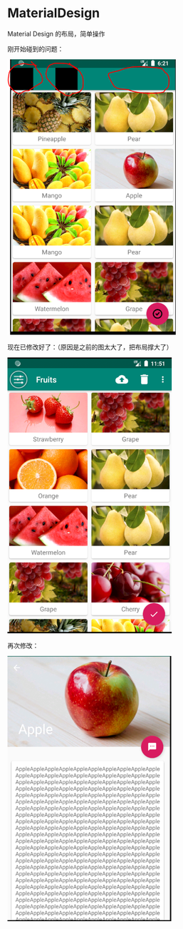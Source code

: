 # MaterialDesign
Material Design 的布局，简单操作


刚开始碰到的问题：


<img src="Capture.PNG" width="378" height="618" border="0" alt="">




现在已修改好了：（原因是之前的图太大了，把布局撑大了）


<img src="修改好了碰到的问题.PNG" width="369" height="619" border="0" alt="">



再次修改：


<img src="修改样式.PNG" width="368" height="595" border="0" alt="">